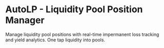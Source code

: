 # AutoLP - Liquidity Pool Position Manager

Manage liquidity pool positions with real-time impermanent loss tracking and yield analytics. One tap liquidity into pools.